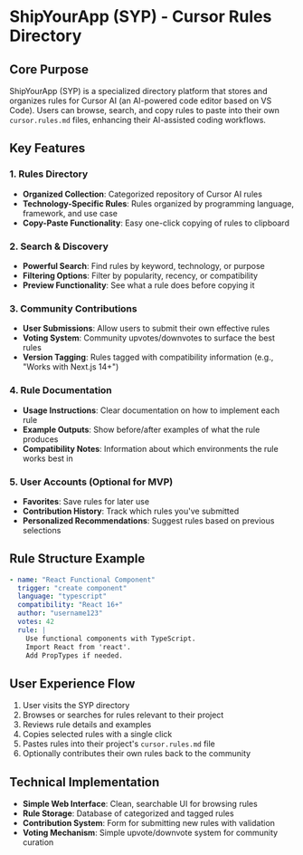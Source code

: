 # ShipYourApp (SYP) - Cursor Rules Directory

## Core Purpose
ShipYourApp (SYP) is a specialized directory platform that stores and organizes rules for Cursor AI (an AI-powered code editor based on VS Code). Users can browse, search, and copy rules to paste into their own `cursor.rules.md` files, enhancing their AI-assisted coding workflows.

## Key Features

### 1. Rules Directory
- **Organized Collection**: Categorized repository of Cursor AI rules
- **Technology-Specific Rules**: Rules organized by programming language, framework, and use case
- **Copy-Paste Functionality**: Easy one-click copying of rules to clipboard

### 2. Search & Discovery
- **Powerful Search**: Find rules by keyword, technology, or purpose
- **Filtering Options**: Filter by popularity, recency, or compatibility
- **Preview Functionality**: See what a rule does before copying it

### 3. Community Contributions
- **User Submissions**: Allow users to submit their own effective rules
- **Voting System**: Community upvotes/downvotes to surface the best rules
- **Version Tagging**: Rules tagged with compatibility information (e.g., "Works with Next.js 14+")

### 4. Rule Documentation
- **Usage Instructions**: Clear documentation on how to implement each rule
- **Example Outputs**: Show before/after examples of what the rule produces
- **Compatibility Notes**: Information about which environments the rule works best in

### 5. User Accounts (Optional for MVP)
- **Favorites**: Save rules for later use
- **Contribution History**: Track which rules you've submitted
- **Personalized Recommendations**: Suggest rules based on previous selections

## Rule Structure Example
```yaml
- name: "React Functional Component"
  trigger: "create component"
  language: "typescript"
  compatibility: "React 16+"
  author: "username123"
  votes: 42
  rule: |
    Use functional components with TypeScript.
    Import React from 'react'.
    Add PropTypes if needed.
```

## User Experience Flow
1. User visits the SYP directory
2. Browses or searches for rules relevant to their project
3. Reviews rule details and examples
4. Copies selected rules with a single click
5. Pastes rules into their project's `cursor.rules.md` file
6. Optionally contributes their own rules back to the community

## Technical Implementation
- **Simple Web Interface**: Clean, searchable UI for browsing rules
- **Rule Storage**: Database of categorized and tagged rules
- **Contribution System**: Form for submitting new rules with validation
- **Voting Mechanism**: Simple upvote/downvote system for community curation

